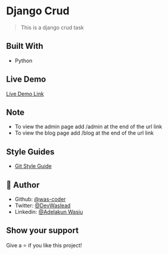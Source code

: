 # Django Crud

> This is a django crud task

## Built With

- Python

## Live Demo

[Live Demo Link](https://was-coder.github.io/django-crud/)

## Note

- To view the admin page add /admin at the end of the url link
- To view the blog page add /blog at the end of the url link

## Style Guides

- [Git Style Guide](https://udacity.github.io/git-styleguide/)

## 👤 Author

- Github: [@was-coder](https://github.com/was-coder)
- Twitter: [@DevWaslead](https://twitter.com/DevWaslead)
- Linkedin: [@Adelakun Wasiu](https://www.linkedin.com/in/wasiu-adelakun-1a2a5b1a6/)

## Show your support

Give a ⭐️ if you like this project!
